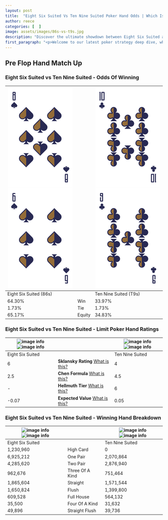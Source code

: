 ```yaml
---
layout: post
title:  "Eight Six Suited Vs Ten Nine Suited Poker Hand Odds | Which Is The Better Hand In Poker? A Complete Guide"
author: reece
categories: [  ]
image: assets/images/86s-vs-t9s.jpg
description: "Discover the ultimate showdown between Eight Six Suited and Ten Nine Suited in poker! Uncover the odds, strategies, and scenarios where one hand triumphs over the other. Get ready to up your poker game with this thrilling analysis."
first_paragraph: "<p>Welcome to our latest poker strategy deep dive, where we're pitting two distinct hands against each other in a high-stakes showdown: Eight Six Suited vs Ten Nine Suited.</p><p>In the dynamic world of poker, every decision counts, and knowing which hand holds the upper hand is key to your success at the table.</p><p>In this article, we'll dissect these two hands, explore the scenarios where one dominates the other, and equip you with the knowledge to make strategic choices that can tip the odds in your favor.</p><p>Get ready to unravel the intriguing dynamics of these poker hands and elevate your game to new heights.</p>"
---
```




[comment]: # (sp0)

## Pre Flop Hand Match Up

<div class="table hand-ratings" markdown="1"> 



### Eight Six Suited vs Ten Nine Suited - Odds Of Winning


    
| ![image info](assets/images/hand1/8.png) ![image info](assets/images/hand1/6.png) |  | ![image info](assets/images/hand2/t.png) ![image info](assets/images/hand2/9.png) |
| -------- | -------- | -------- |
| Eight Six Suited (86s) |  | Ten Nine Suited (T9s) |
| 64.30% | Win | 33.97% |
| 1.73% | Tie | 1.73% |
| 65.17% | Equity | 34.83% |




[comment]: # (sp1)



### Eight Six Suited vs Ten Nine Suited - Limit Poker Hand Ratings


    
| ![image info](https://www.riverpairs.com/assets/images/hand1/8.png) ![image info](https://www.riverpairs.com/assets/images/hand1/6.png) |  | ![image info](https://www.riverpairs.com/assets/images/hand2/t.png) ![image info](https://www.riverpairs.com/assets/images/hand2/9.png) |
| -------- | -------- | -------- |
| Eight Six Suited |  | Ten Nine Suited |
| 6 | **Sklansky Rating** [What is this?](/sklansky-rating-explained) | 4 |
| 2.5 | **Chen Formula** [What is this?](/chen-formula-explained) | 4.5 |
| - | **Hellmuth Tier** [What is this?](/Hellmuth-tier-explained) | 6 |
| -0.07 | **Expected Value** [What is this?](/expected-value-explained) | 0.05 |




[comment]: # (sp2)



### Eight Six Suited vs Ten Nine Suited - Winning Hand Breakdown


    
| ![image info](https://www.riverpairs.com/assets/images/hand1/8.png) ![image info](https://www.riverpairs.com/assets/images/hand1/6.png) |  | ![image info](https://www.riverpairs.com/assets/images/hand2/t.png) ![image info](https://www.riverpairs.com/assets/images/hand2/9.png) |
| -------- | -------- | -------- |
| Eight Six Suited |  | Ten Nine Suited |
| 1,230,960 | High Card | 0 |
| 6,925,212 | One Pair | 2,070,864 |
| 4,285,620 | Two Pair | 2,876,940 |
| 962,676 | Three Of A Kind | 751,464 |
| 1,865,604 | Straight | 1,571,544 |
| 1,650,824 | Flush | 1,399,800 |
| 609,528 | Full House | 564,132 |
| 35,500 | Four Of A Kind | 31,632 |
| 49,896 | Straight Flush | 39,736 |




[comment]: # (sp3)



</div>

[comment]: # (sp4)



[comment]: # (sp5)

